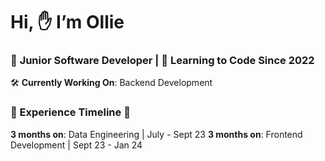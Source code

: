 # Hi, ✋ I’m Ollie

### 👶 **Junior Software Developer** | 🧠 **Learning to Code Since 2022**

🛠 **Currently Working On**: Backend Development

### 🚶 Experience Timeline 🚶
**3 months on**: Data Engineering | July - Sept 23
**3 months on**: Frontend Development | Sept 23 - Jan 24
